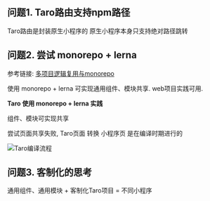 ## 问题1. Taro路由支持npm路径

Taro路由是封装原生小程序的  原生小程序本身只支持绝对路径跳转 

## 问题2. 尝试 monorepo + lerna 

参考链接:  [多项目逻辑复用与monorepo](https://www.shymean.com/article/%E5%A4%9A%E9%A1%B9%E7%9B%AE%E9%80%BB%E8%BE%91%E5%A4%8D%E7%94%A8%E4%B8%8Emonorepo)

使用 monorepo + lerna 可实现通用组件、模块共享.  web项目实践可用.

**Taro 使用 monorepo + lerna 实践**

组件、模块可实现共享

尝试页面共享失败, Taro页面 转换 小程序页 是在编译时期进行的

![Taro编译流程](https://p9-juejin.byteimg.com/tos-cn-i-k3u1fbpfcp/1d55859ed6634d4ca09f385a14719000~tplv-k3u1fbpfcp-zoom-in-crop-mark:1304:0:0:0.awebp)


## 问题3. 客制化的思考

通用组件、通用模块 + 客制化Taro项目 = 不同小程序